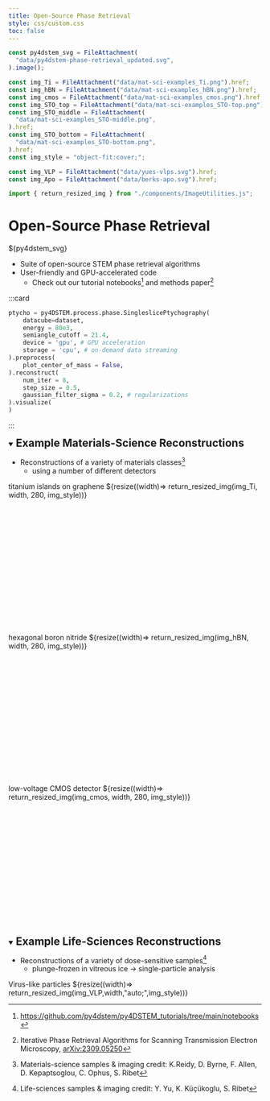 ```yaml
---
title: Open-Source Phase Retrieval
style: css/custom.css
toc: false
---
```


```js
const py4dstem_svg = FileAttachment(
  "data/py4dstem-phase-retrieval_updated.svg",
).image();

const img_Ti = FileAttachment("data/mat-sci-examples_Ti.png").href;
const img_hBN = FileAttachment("data/mat-sci-examples_hBN.png").href;
const img_cmos = FileAttachment("data/mat-sci-examples_cmos.png").href;
const img_STO_top = FileAttachment("data/mat-sci-examples_STO-top.png").href;
const img_STO_middle = FileAttachment(
  "data/mat-sci-examples_STO-middle.png",
).href;
const img_STO_bottom = FileAttachment(
  "data/mat-sci-examples_STO-bottom.png",
).href;
const img_style = "object-fit:cover;";

const img_VLP = FileAttachment("data/yues-vlps.svg").href;
const img_Apo = FileAttachment("data/berks-apo.svg").href;

import { return_resized_img } from "./components/ImageUtilities.js";
```

# Open-Source Phase Retrieval

<div id="py4dstem-container"> ${py4dstem_svg} </div>

- Suite of open-source STEM phase retrieval algorithms
- User-friendly and GPU-accelerated code
  - Check out our tutorial notebooks[^1] and methods paper[^2]

:::card

```python
ptycho = py4DSTEM.process.phase.SingleslicePtychography(
    datacube=dataset,
    energy = 80e3,
    semiangle_cutoff = 21.4,
    device = 'gpu', # GPU acceleration
    storage = 'cpu', # on-demand data streaming
).preprocess(
    plot_center_of_mass = False,
).reconstruct(
    num_iter = 8,
    step_size = 0.5,
    gaussian_filter_sigma = 0.2, # regularizations
).visualize(
)
```

:::

<style>
  summary h2 {
    display: inline;
  }
</style>

<details open>

  <summary>
    <h2> Example Materials-Science Reconstructions </h2>
  </summary>

- Reconstructions of a variety of materials classes[^3]
  - using a number of different detectors

<div class="grid grid-cols-3" style="grid-auto-rows: auto;">
  <div class="img-container" style="min-height:300px;">
    titanium islands on graphene
    ${resize((width)=> return_resized_img(img_Ti, width, 280, img_style))}
  </div>
  <div class="img-container" style="min-height:300px;">
    hexagonal boron nitride
    ${resize((width)=> return_resized_img(img_hBN, width, 280, img_style))}
  </div>
  <div class="img-container" style="min-height:300px;">
    low-voltage CMOS detector
    ${resize((width)=> return_resized_img(img_cmos, width, 280, img_style))}
  </div>
</div>
</details>

<details open>

  <summary>
    <h2> Example Life-Sciences Reconstructions </h2>
  </summary>

- Reconstructions of a variety of dose-sensitive samples[^4]
  - plunge-frozen in vitreous ice &rarr; single-particle analysis

<div class="img-container">
    Virus-like particles
    ${resize((width)=> return_resized_img(img_VLP,width,"auto;",img_style))}
</div>

</details>

[^1]: https://github.com/py4dstem/py4DSTEM_tutorials/tree/main/notebooks

[^2]: Iterative Phase Retrieval Algorithms for Scanning Transmission Electron Microscopy, [arXiv:2309.05250](https://arxiv.org/abs/2309.05250)

[^3]: Materials-science samples & imaging credit: K.Reidy, D. Byrne, F. Allen, D. Kepaptsoglou, C. Ophus, S. Ribet

[^4]: Life-sciences samples & imaging credit: Y. Yu, K. Küçükoglu, S. Ribet
